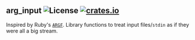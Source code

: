 ## arg_input ![License](https://img.shields.io/badge/license-BSD--3-ff69b4.png) [![crates.io](https://img.shields.io/crates/v/arg_input.svg)](https://crates.io/crates/arg_input)

Inspired by Ruby's [`ARGF`](https://ruby-doc.org/core-1.9.3/ARGF.html). Library
functions to treat input files/`stdin` as if they were all a big stream.
